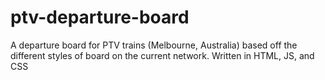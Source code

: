 # ptv-departure-board
A departure board for PTV trains (Melbourne, Australia) based off the different styles of board on the current network. Written in HTML, JS, and CSS
